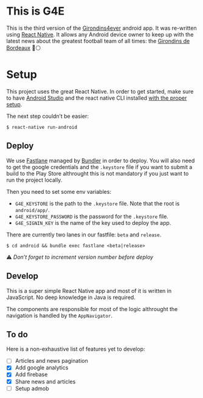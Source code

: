 # This is G4E

This is the third version of the [Girondins4ever](http://www.girondins4ever.com/) android app. It was re-written using [React Native](https://facebook.github.io/react-native/). It allows any Android device owner to keep up with the latest news about the greatest football team of all times: the [Girondins de Bordeaux](https://en.wikipedia.org/wiki/FC_Girondins_de_Bordeaux) 🔵⚪️

# Setup

This project uses the great React Native. In order to get started, make sure to have [Android Studio](https://www.ecosia.org/search?q=android+studio&addon=firefox&addonversion=4.0.4) and the react native CLI installed [with the proper setup](https://facebook.github.io/react-native/docs/getting-started).

The next step couldn’t be easier:

```
$ react-native run-android
```

## Deploy

We use [Fastlane](https://docs.fastlane.tools/) managed by [Bundler](https://bundler.io/) in order to deploy.
You will also need to get the google credentials and the `.keystore` file if you want to submit a build to the Play Store althrought this is not mandatory if you just want to run the project locally.

Then you need to set some env variables:

- `G4E_KEYSTORE` is the path to the `.keystore` file. Note that the root is `android/app/`.
- `G4E_KEYSTORE_PASSWORD` is the password for the `.keystore` file.
- `G4E_SIGNIN_KEY` is the name of the key used to deploy the app.

There are currently two lanes in our fastfile: `beta` and `release`.

```
$ cd android && bundle exec fastlane <beta|release>
```

⚠️ _Don’t forget to increment version number before deploy_

## Develop

This is a super simple React Native app and most of it is written in JavaScript. No deep knowledge in Java is required.

The components are responsible for most of the logic althrought the navigation is handled by the `AppNavigator`.

## To do

Here is a non-exhaustive list of features yet to develop:

- [ ] Articles and news pagination
- [x] Add google analytics
- [x] Add firebase
- [x] Share news and articles
- [ ] Setup admob
